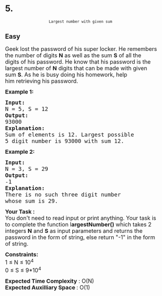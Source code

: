 # 5. 
                        Largest number with given sum
##  Easy 
<div class="problem-statement">
                <p></p><p><span style="font-size:18px">Geek lost the password of his super locker.&nbsp;He remembers the number of digits <strong>N</strong> as well as the sum <strong>S</strong> of all the digits&nbsp;of his password.&nbsp;He know that his&nbsp;password is the largest number of <strong>N</strong> digits that can be made with given sum <strong>S</strong>. As he&nbsp;is busy doing his homework, help him&nbsp;retrieving his password.</span></p>

<p><strong><span style="font-size:18px">Example 1:</span></strong></p>

<pre><strong><span style="font-size:18px">Input:
</span></strong><span style="font-size:18px">N = 5, S = 12
<strong>Output:
</strong>93000<strong>
Explanation:
</strong>Sum of elements is 12. Largest possible 
5 digit number is 93000 with sum 12.</span>
</pre>

<p><strong><span style="font-size:18px">Example 2:</span></strong></p>

<pre><strong><span style="font-size:18px">Input:
</span></strong><span style="font-size:18px">N = 3, S = 29
<strong>Output:
</strong>-1<strong>
Explanation:
</strong>There is no such three digit number 
whose sum is 29.</span></pre>

<p dir="ltr"><strong><span style="font-size:18px">Your Task :&nbsp;</span></strong><br>
<span style="font-size:18px">You don't need to read input or print anything. Your task is to complete the function l<strong>argestNumber()</strong> which takes 2 integers <strong>N</strong>&nbsp;and <strong>S</strong> as input parameters and returns the password in the form of&nbsp;string, else return "-1" in the form of string.</span></p>

<p dir="ltr"><span style="font-size:18px"><strong>Constraints:</strong><br>
1 ≤ N ≤&nbsp;10<sup>4</sup><br>
0 ≤&nbsp;S ≤ 9*10<sup>4</sup></span></p>

<p dir="ltr"><span style="font-size:18px"><strong>Expected Time Complexity</strong> : O(N)<br>
<strong>Expected Auxilliary Space </strong>: O(1)</span></p>
 <p></p>
            </div>